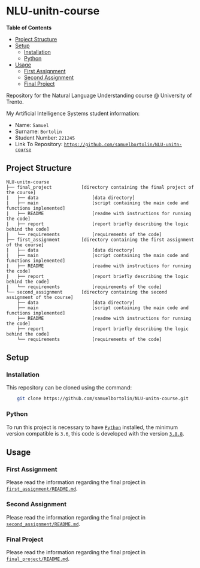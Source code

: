 # NLU-unitn-course

<!-- START doctoc generated TOC please keep comment here to allow auto update -->
<!-- DON'T EDIT THIS SECTION, INSTEAD RE-RUN doctoc TO UPDATE -->
**Table of Contents**

- [Project Structure](#project-structure)
- [Setup](#setup)
  - [Installation](#installation)
  - [Python](#python)
- [Usage](#usage)
  - [First Assignment](#first-assignment)
  - [Second Assignment](#second-assignment)
  - [Final Project](#final-project)

<!-- END doctoc generated TOC please keep comment here to allow auto update -->

Repository for the Natural Language Understanding course @ University of Trento.

My Artificial Intelligence Systems student information:

* Name: `Samuel`
* Surname: `Bortolin`
* Student Number: `221245`
* Link To Repository: [`https://github.com/samuelbortolin/NLU-unitn-course`](https://github.com/samuelbortolin/NLU-unitn-course)


## Project Structure

    NLU-unitn-course
    ├── final_project           [directory containing the final project of the course]
    |   ├── data                    [data directory]
    |   ├── main                    [script containing the main code and functions implemented]
    |   ├── README                  [readme with instructions for running the code]
    |   ├── report                  [report briefly describing the logic behind the code]
    |   └── requirements            [requirements of the code]
    ├── first_assignment        [directory containing the first assignment of the course]
    |   ├── data                    [data directory]
    |   ├── main                    [script containing the main code and functions implemented]
    |   ├── README                  [readme with instructions for running the code]
    |   ├── report                  [report briefly describing the logic behind the code]
    |   └── requirements            [requirements of the code]
    └── second_assignment       [directory containing the second assignment of the course]
        ├── data                    [data directory]
        ├── main                    [script containing the main code and functions implemented]
        ├── README                  [readme with instructions for running the code]
        ├── report                  [report briefly describing the logic behind the code]
        └── requirements            [requirements of the code]


## Setup

### Installation

This repository can be cloned using the command:

```bash
    git clone https://github.com/samuelbortolin/NLU-unitn-course.git
```


### Python

To run this project is necessary to have [`Python`](https://www.python.org/) installed, the minimum version compatible is `3.6`, this code is developed with the version [`3.8.8`](https://www.python.org/downloads/release/python-388/).


## Usage

### First Assignment

Please read the information regarding the final project in [`first_assignment/README.md`](first_assignment/README.md).


### Second Assignment

Please read the information regarding the final project in [`second_assignment/README.md`](second_assignment/README.md).


### Final Project

Please read the information regarding the final project in [`final_project/README.md`](final_project/README.md).
